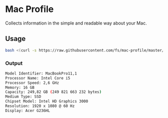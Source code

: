 # Mac Profile

Collects information in the simple and readable way about your Mac.

## Usage

```bash
bash <(curl -s https://raw.githubusercontent.com/fs/mac-profile/master/collect)
```

### Output

```bash
Model Identifier: MacBookPro11,1
Processor Name: Intel Core i5
Processor Speed: 2,6 GHz
Memory: 16 GB
Capacity: 249,82 GB (249 821 663 232 bytes)
Medium Type: SSD
Chipset Model: Intel HD Graphics 3000
Resolution: 1920 x 1080 @ 60 Hz
Display: Acer G236HL
```
